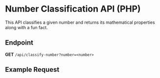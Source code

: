 # Number Classification API (PHP)

This API classifies a given number and returns its mathematical properties along with a fun fact.

## Endpoint
**GET** `/api/classify-number?number=<number>`

## Example Request
